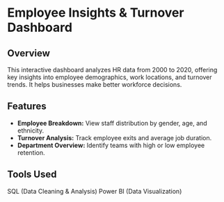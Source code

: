 # Employee Insights & Turnover Dashboard
## Overview
This interactive dashboard analyzes HR data from 2000 to 2020, offering key insights into employee demographics, work locations, and turnover trends. It helps businesses make better workforce decisions.
## Features
- **Employee Breakdown:** View staff distribution by gender, age, and ethnicity.
- **Turnover Analysis:** Track employee exits and average job duration.
- **Department Overview:** Identify teams with high or low employee retention.
## Tools Used
SQL (Data Cleaning & Analysis)
Power BI (Data Visualization)
